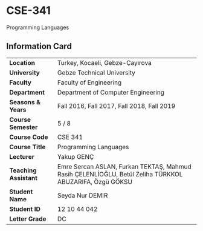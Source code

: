 # CSE-341
Programming Languages

## Information Card
| | |
| --- | --- |
| **Location** | Turkey, Kocaeli, Gebze-Çayırova |
| **University** | Gebze Technical University |
| **Faculty** | Faculty of Engineering |
| **Department** | Department of Computer Engineering |
| **Seasons & Years** | Fall 2016, Fall 2017, Fall 2018, Fall 2019 |
| **Course Semester** | 5 / 8 |
| **Course Code** | CSE 341 |
| **Course Title** | Programming Languages |
| **Lecturer** | Yakup GENÇ |
| **Teaching Assistant** | Emre Sercan ASLAN, Furkan TEKTAŞ, Mahmud Rasih ÇELENLİOĞLU, Betül Zeliha TÜRKKOL ABUZARIFA, Özgü GÖKSU |
| **Student Name** | Seyda Nur DEMIR |
| **Student ID** | 12 10 44 042 |
| **Letter Grade** | DC |
